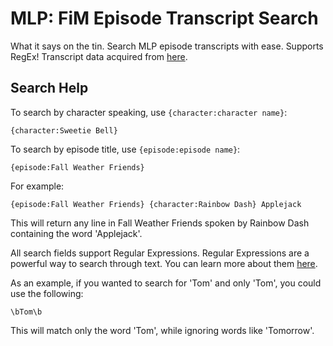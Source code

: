 # MLP: FiM Episode Transcript Search

What it says on the tin. Search MLP episode transcripts with ease. Supports RegEx! Transcript data acquired from [here](https://www.kaggle.com/jwiens/my-little-pony-friendship-is-magic-episode-data/version/1).

## Search Help

To search by character speaking, use `{character:character name}`:

```
{character:Sweetie Bell}
```

To search by episode title, use `{episode:episode name}`:

```
{episode:Fall Weather Friends}
```

For example:
```
{episode:Fall Weather Friends} {character:Rainbow Dash} Applejack
```
This will return any line in Fall Weather Friends spoken by Rainbow Dash containing the word 'Applejack'.

All search fields support Regular Expressions. Regular Expressions are a powerful way to search through text. You can learn more about them [here](https://www.regular-expressions.info/). 

As an example, if you wanted to search for 'Tom' and only 'Tom', you could use the following:
```
\bTom\b
```
This will match only the word 'Tom', while ignoring words like 'Tomorrow'.
